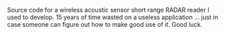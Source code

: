 Source code for a wireless acoustic sensor short range RADAR reader I used to develop. 15 years of time wasted
on a useless application ... just in case someone can figure out how to make good use of it. Good luck.
